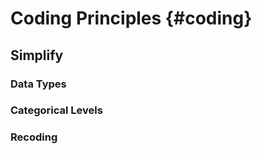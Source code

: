 Coding Principles {#coding}
====================================

Simplify
------------------------------------

### Data Types

### Categorical Levels

### Recoding
